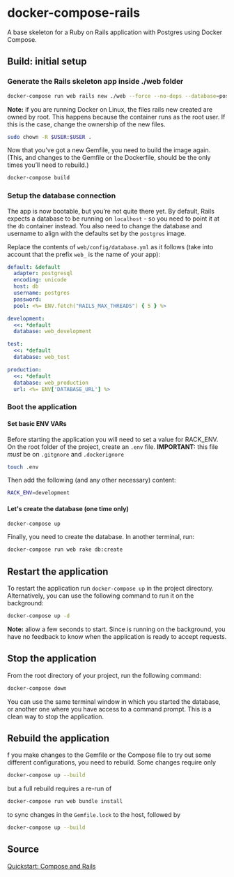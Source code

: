 # docker-compose-rails
A base skeleton for a Ruby on Rails application with Postgres using Docker Compose.

## Build: initial setup

### Generate the Rails skeleton app inside ./web folder
```bash
docker-compose run web rails new ./web --force --no-deps --database=postgresql
```
**Note:** if you are running Docker on Linux, the files rails new created are owned by root. This happens because the container runs as the root user. If this is the case, change the ownership of the new files.
```bash
sudo chown -R $USER:$USER .
```
Now that you’ve got a new Gemfile, you need to build the image again. (This, and changes to the Gemfile or the Dockerfile, should be the only times you’ll need to rebuild.)
```bash
docker-compose build
```
### Setup the database connection
The app is now bootable, but you’re not quite there yet. By default, Rails expects a database to be running on `localhost` - so you need to point it at the `db` container instead. You also need to change the database and username to align with the defaults set by the `postgres` image.

Replace the contents of `web/config/database.yml` as it follows (take into account that the prefix `web_` is the name of your app):
```yml
default: &default
  adapter: postgresql
  encoding: unicode
  host: db
  username: postgres
  password:
  pool: <%= ENV.fetch("RAILS_MAX_THREADS") { 5 } %>

development:
  <<: *default
  database: web_development

test:
  <<: *default
  database: web_test

production:
  <<: *default
  database: web_production
  url: <%= ENV['DATABASE_URL'] %>
```

### Boot the application
#### Set basic ENV VARs
Before starting the application you will need to set a value for RACK_ENV. On the root folder of the project, create an `.env` file. **IMPORTANT:** this file *must* be on `.gitgnore` and `.dockerignore`
```bash
touch .env
```
Then add the following (and any other necessary) content:
```bash
RACK_ENV=development
```

#### Let's create the database (one time only)
```bash
docker-compose up
```
Finally, you need to create the database. In another terminal, run:
```bash
docker-compose run web rake db:create
```

## Restart the application
To restart the application run `docker-compose up` in the project directory. Alternatively, you can use the following command to run it on the background:
```bash
docker-compose up -d
```
**Note:** allow a few seconds to start. Since is running on the background, you have no feedback to know when the application is ready to accept requests.

## Stop the application
From the root directory of your project, run the following command:
```bash
docker-compose down
```
You can use the same terminal window in which you started the database, or another one where you have access to a command prompt. This is a clean way to stop the application.

## Rebuild the application
f you make changes to the Gemfile or the Compose file to try out some different configurations, you need to rebuild. Some changes require only
```bash
docker-compose up --build
```
but a full rebuild requires a re-run of
```bash
docker-compose run web bundle install
```
to sync changes in the `Gemfile.lock` to the host, followed by
```bash
docker-compose up --build
```

## Source
[Quickstart: Compose and Rails](https://docs.docker.com/compose/rails)
